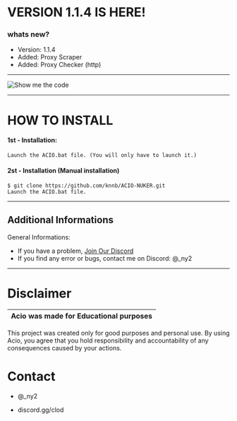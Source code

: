 #            VERSION 1.1.4 IS HERE!
### whats new?
- Version: 1.1.4
- Added: Proxy Scraper
- Added: Proxy Checker (http)
  

-------------------



![Show me the code](https://i.imgur.com/I6DqqxC.png)


---------------

# HOW TO INSTALL
#### 1st - Installation:
    Launch the ACIO.bat file. (You will only have to launch it.) 

#### 2st - Installation (Manual installation)
    $ git clone https://github.com/knnb/ACIO-NUKER.git
    Launch the ACIO.bat file.


---------------

## Additional Informations
General Informations:
- If you have a problem, [Join Our Discord](https://discord.gg/clod)
- If you find any error or bugs, contact me on Discord: @_ny2


---------------

# Disclaimer

|Acio was made for Educational purposes|
|-------------------------------------------------|
This project was created only for good purposes and personal use.
By using Acio, you agree that you hold responsibility and accountability of any consequences caused by your actions.


# Contact

* @_ny2

* discord.gg/clod
